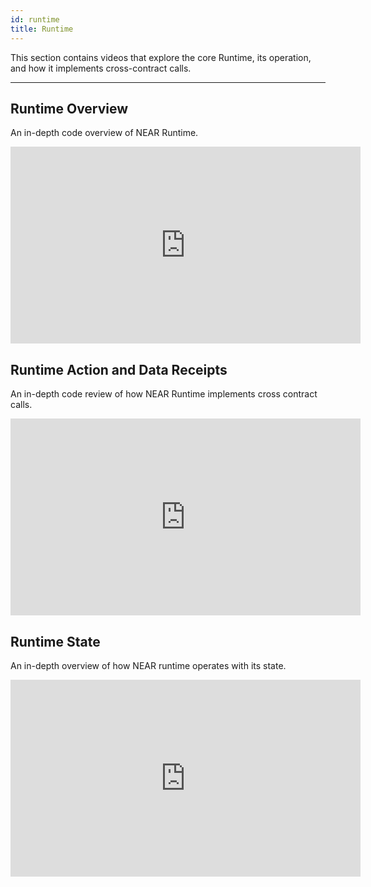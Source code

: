 ```yaml
---
id: runtime
title: Runtime
---
```


This section contains videos that explore the core Runtime, its operation, and how it implements cross-contract calls.

---

## Runtime Overview

An in-depth code overview of NEAR Runtime.

<iframe
  width="560"
  height="315"
  src="https://www.youtube-nocookie.com/embed/Xi_8PapFCjo"
  frameborder="0"
  allow="accelerometer; autoplay; clipboard-write; encrypted-media; gyroscope; picture-in-picture"
  allowfullscreen>
</iframe>

## Runtime Action and Data Receipts

An in-depth code review of how NEAR Runtime implements cross contract calls.

<iframe
  width="560"
  height="315"
  src="https://www.youtube-nocookie.com/embed/RBb3rJGtqOE"
  frameborder="0"
  allow="accelerometer; autoplay; clipboard-write; encrypted-media; gyroscope; picture-in-picture"
  allowfullscreen>
</iframe>

## Runtime State

An in-depth overview of how NEAR runtime operates with its state.

<iframe
  width="560"
  height="315"
  src="https://www.youtube-nocookie.com/embed/JCkSNL4ie1U"
  frameborder="0"
  allow="accelerometer; autoplay; clipboard-write; encrypted-media; gyroscope; picture-in-picture"
  allowfullscreen>
</iframe>

